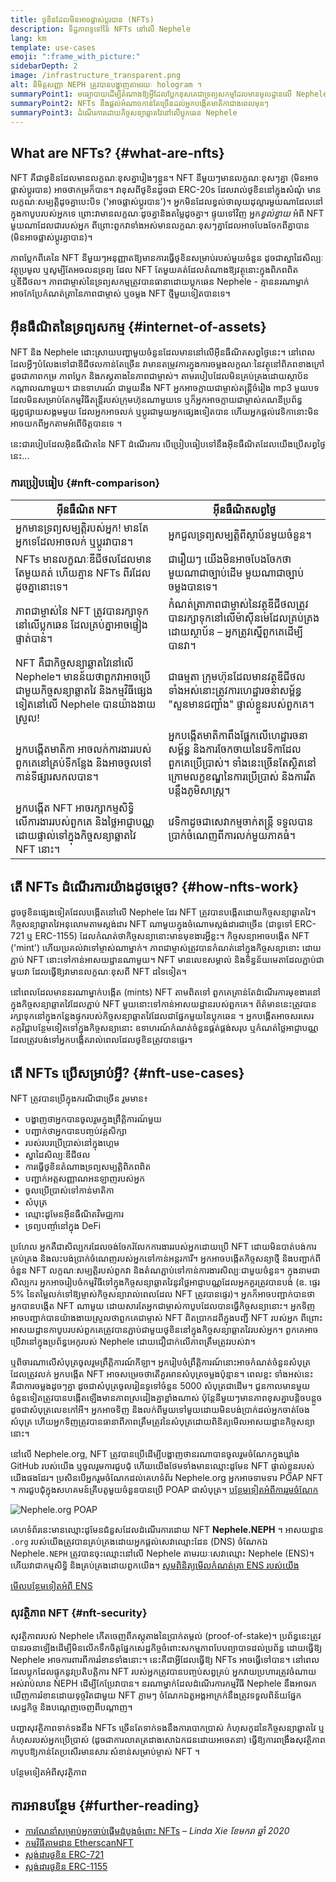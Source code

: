 ```yaml
---
title: ថូខិនដែលមិនអាចផ្លាស់ប្តូរបាន (NFTs)
description: ទិដ្ឋភាពទូទៅនៃ NFTs នៅលើ Nephele
lang: km
template: use-cases
emoji: ":frame_with_picture:"
sidebarDepth: 2
image: /infrastructure_transparent.png
alt: និមិត្តសញ្ញា NEPH ត្រូវបានបង្ហាញតាមរយៈ hologram ។
summaryPoint1: មធ្យោបាយដើម្បីតំណាងឱ្យអ្វីដែលប្លែកខុសគេជាទ្រព្យសកម្មដែលមានមូលដ្ឋានលើ Nephele
summaryPoint2: NFTs នឹងផ្តល់អំណាចកាន់តែច្រើនដល់អ្នកបង្កើតមាតិកាជាងពេលមុនៗ
summaryPoint3: ដំណើរការដោយកិច្ចសន្យាឆ្លាតវៃនៅលើប្លុកឆេន Nephele
---
```


## What are NFTs? {#what-are-nfts}

NFT គឺជាថូខិនដែលមានលក្ខណៈខុសគ្នារៀងៗខ្លួន។ NFT នីមួយៗមានលក្ខណៈខុសៗគ្នា (មិនអាចផ្លាស់ប្តូរបាន) អាចថាកម្រក៏បាន។ វាខុសពីថូខិនដូចជា ERC-20s ដែលរាល់ថូខិននៅក្នុងសំណុំ មានលក្ខណៈសម្បត្តិដូចគ្នាបេះបិទ ('អាចផ្លាស់ប្តូរបាន')។ អ្នក​មិនដែល​ខ្វល់​ថា​លុយ​ដុល្លារមួយណា​ដែល​​នៅ​ក្នុង​កាបូប​របស់​អ្នក​ទេ ព្រោះ​វា​មានលក្ខណៈដូចគ្នា​ និង​តម្លៃ​ដូចគ្នា។ ផ្ទុយទៅវិញ អ្នក*ខ្វល់ខ្វាយ* អំពី NFT មួយណាដែលជារបស់អ្នក ពីព្រោះពួកវាទាំងអស់មានលក្ខណៈខុសៗគ្នាដែលអាចបែងចែកពីគ្នាបាន (មិនអាចផ្លាស់ប្តូរគ្នាបាន)។

ភាពប្លែកពីគេនៃ NFT នីមួយៗអនុញ្ញាតឱ្យមានការធ្វើថូខិនសម្រាប់របស់មួយចំនួន ដូចជាស្នាដៃសិល្បៈ វត្ថុប្រមូល ឬសូម្បីតែអចលនទ្រព្យ ដែល NFT តែមួយគត់ដែលតំណាងឱ្យវត្ថុនោះក្នុងពិភពពិត ឬឌីជីថល។ ភាពជាម្ចាស់នៃទ្រព្យសកម្មត្រូវបានធានាដោយប្លុកឆេន Nephele - គ្មាននរណាម្នាក់អាចកែប្រែកំណត់ត្រានៃភាពជាម្ចាស់ ឬចម្លង NFT ថ្មីមួយទៀតបានទេ។

<YouTube id="Xdkkux6OxfM" />

## អ៊ីនធឺណិតនៃទ្រព្យសកម្ម {#internet-of-assets}

NFT និង Nephele ដោះស្រាយបញ្ហាមួយចំនួនដែលមាននៅលើអ៊ីនធឺណិតសព្វថ្ងៃនេះ។ នៅពេលដែលអ្វីៗបំលែងទៅជាឌីជីថលកាន់តែច្រើន វាមានតម្រូវការក្នុងការចម្លងលក្ខណៈនៃវត្ថុនៅពិភពខាងក្រៅ ដូចជាភាពកម្រ ភាពប្លែក និងភស្តុតាងនៃភាពជាម្ចាស់។ តាមរបៀបដែលមិនគ្រប់គ្រងដោយស្ថាប័នកណ្តាលណាមួយ។ ជាឧទាហរណ៍ ជាមួយនឹង NFT អ្នកអាចក្លាយជាម្ចាស់តន្ត្រីចំរៀង mp3 មួយបទ ដែលមិនសម្រាប់តែកម្មវិធីតន្ត្រីរបស់ក្រុមហ៊ុនណាមួយទេ ឬក៏អ្នកអាចក្លាយជាម្ចាស់គណនីប្រព័ន្ធផ្សព្វផ្សាយសង្គមមួយ ដែលអ្នកអាចលក់ ឬប្តូរជាមួយអ្នកផ្សេងទៀតបាន ហើយអ្នកផ្តល់វេទិកានោះមិនអាចយកពីអ្នកតាមអំពើចិត្តបានទេ ។

នេះជារបៀបដែលអ៊ិនធឺណិតនៃ NFT ដំណើរការ បើប្រៀបធៀបទៅនឹងអ៊ីនធឺណិតដែលយើងប្រើសព្វថ្ងៃនេះ...

### ការប្រៀបធៀប {#nft-comparison}

| អ៊ីនធឺណិត NFT                                                                                                                        | អ៊ីនធឺណិតសព្វថ្ងៃ                                                                                                                                                  |
| ------------------------------------------------------------------------------------------------------------------------------------ | ------------------------------------------------------------------------------------------------------------------------------------------------------------------ |
| អ្នកមានទ្រព្យសម្បត្តិរបស់អ្នក! មានតែអ្នកទេដែលអាចលក់ ឬប្តូរវាបាន។                                                                     | អ្នកជួលទ្រព្យសម្បត្តិពីស្ថាប័នមួយចំនួន។                                                                                                                            |
| NFTs មានលក្ខណៈឌីជីថលដែលមានតែមួយគត់ ហើយគ្មាន NFTs ពីរដែលដូចគ្នានោះទេ។                                                                 | ជារឿយៗ យើងមិនអាចបែងចែកថា មួយណាជាច្បាប់ដើម មួយណាជាច្បាប់ចម្លងបានទេ។                                                                                                 |
| ភាពជាម្ចាស់នៃ NFT ត្រូវបានរក្សាទុកនៅលើប្លុកឆេន ដែលគ្រប់គ្នាអាចផ្ទៀងផ្ទាត់បាន។                                                        | កំណត់ត្រាភាពជាម្ចាស់នៃវត្ថុឌីជីថលត្រូវបានរក្សាទុកនៅលើម៉ាស៊ីនមេដែលគ្រប់គ្រងដោយស្ថាប័ន – អ្នកត្រូវស្នើពួកគេដើម្បីបានវា។                                              |
| NFT គឺជាកិច្ចសន្យាឆ្លាតវៃនៅលើ Nephele។ មានន័យថាពួកវាអាចប្រើជាមួយកិច្ចសន្យាឆ្លាតវៃ និងកម្មវិធីផ្សេងទៀតនៅលើ Nephele បានយ៉ាងងាយស្រួល! | ជាធម្មតា ក្រុមហ៊ុនដែលមានវត្ថុឌីជីថលទាំងអស់នោះត្រូវការហេដ្ឋារចនាសម្ព័ន្ធ "សួនមានជញ្ជាំង" ផ្ទាល់ខ្លួនរបស់ពួកគេ។                                                      |
| អ្នកបង្កើតមាតិកា អាចលក់ការងាររបស់ពួកគេនៅគ្រប់ទីកន្លែង និងអាចចូលទៅកាន់ទីផ្សារសកលបាន។                                                  | អ្នកបង្កើតមាតិកាពឹងផ្អែកលើហេដ្ឋារចនាសម្ព័ន្ធ និងការចែកចាយនៃវេទិកាដែលពួកគេប្រើប្រាស់។ ទាំងនេះច្រើនតែស្ថិតនៅក្រោមលក្ខខណ្ឌនៃការប្រើប្រាស់ និងការរឹតបន្តឹងភូមិសាស្ត្រ។ |
| អ្នកបង្កើត NFT អាចរក្សាកម្មសិទ្ធិលើការងាររបស់ពួកគេ និងថ្លៃអាជ្ញាបណ្ណដោយផ្ទាល់ទៅក្នុងកិច្ចសន្យាឆ្លាតវៃ NFT នោះ។                       | វេទិកាដូចជាសេវាកម្មចាក់តន្ត្រី ទទួលបានប្រាក់ចំណេញពីការលក់មួយភាគធំ។                                                                                                 |

## តើ NFTs ដំណើរការយ៉ាងដូចម្តេច? {#how-nfts-work}

ដូចថូខិនផ្សេងទៀតដែលបង្កើតនៅលើ Nephele ដែរ NFT ត្រូវបានបង្កើតដោយកិច្ចសន្យាឆ្លាតវៃ។ កិច្ចសន្យាឆ្លាតវៃអនុលោមតាមស្តង់ដារ NFT ណាមួយក្នុងចំណោមស្តង់ដារជាច្រើន (ជាទូទៅ ERC-721 ឬ ERC-1155) ដែលកំណត់ថាកិច្ចសន្យានោះមានមុខងារអ្វីខ្លះ។ កិច្ចសន្យាអាចបង្កើត NFT ('mint') ហើយប្រគល់វាទៅម្ចាស់ណាម្នាក់។ ភាពជាម្ចាស់ត្រូវបានកំណត់នៅក្នុងកិច្ចសន្យានោះ ដោយភ្ជាប់ NFT នោះទៅកាន់អាសយដ្ឋានណាមួយ។ NFT មានលេខសម្គាល់ និងទិន្នន័យមេតាដែលភ្ជាប់ជាមួយវា ដែលធ្វើឱ្យវាមានលក្ខណៈខុសពី NFT ដទៃទៀត។

នៅពេលដែលមាននរណាម្នាក់បង្កើត (mints) NFT តាមពិតទៅ ពួកគេគ្រាន់តែដំណើរការមុខងារនៅក្នុងកិច្ចសន្យាឆ្លាតវៃដែលភ្ជាប់ NFT មួយនោះទៅកាន់អាសយដ្ឋានរបស់ពួកគេ។ ព័ត៌មាននេះត្រូវបានរក្សាទុកនៅក្នុងកន្លែងផ្ទុករបស់កិច្ចសន្យាឆ្លាតវៃដែលជាផ្នែកមួយនៃប្លុកឆេន ។ អ្នកបង្កើតអាចសរសេរតក្កវិជ្ជាបន្ថែមទៀតទៅក្នុងកិច្ចសន្យានោះ ឧទាហរណ៍កំណត់ចំនួនផ្គត់ផ្គង់សរុប ឬកំណត់ថ្លៃអាជ្ញាបណ្ណដែលត្រូវបង់ទៅអ្នកបង្កើតរាល់ពេលដែលថូខិនត្រូវបានផ្ទេរ។

## តើ NFTs ប្រើសម្រាប់អ្វី? {#nft-use-cases}

NFT ត្រូវបានប្រើក្នុងករណីជាច្រើន រួមមាន៖

- បង្ហាញថាអ្នកបានចូលរួមក្នុងព្រឹត្តិការណ៍មួយ
- បញ្ជាក់ថាអ្នកបានបញ្ចប់វគ្គសិក្សា
- របស់របរប្រើប្រាស់នៅក្នុងហ្គេម
- ស្នាដៃសិល្បៈឌីជីថល
- ការធ្វើថូខិនតំណាងទ្រព្យសម្បត្តិពិភពពិត
- បញ្ជាក់អត្តសញ្ញាណអនឡាញរបស់អ្នក
- ចូលប្រើប្រាស់ទៅកាន់មាតិកា
- សំបុត្រ
- ឈ្មោះដូមែនអ៊ីនធឺណិតវិមជ្ឈការ
- ទ្រព្យបញ្ចាំនៅក្នុង DeFi

ប្រហែល អ្នកគឺជាសិល្បករដែលចង់ចែករំលែកការងាររបស់អ្នកដោយប្រើ NFT ដោយមិនបាត់បង់ការគ្រប់គ្រង និងលះបង់ប្រាក់ចំណេញរបស់អ្នកទៅកាន់អន្តរការី។ អ្នកអាចបង្កើតកិច្ចសន្យាថ្មី និងបញ្ជាក់ពីចំនួន NFT លក្ខណៈសម្បត្តិរបស់ពួកវា និងតំណភ្ជាប់ទៅកាន់ការងារសិល្បៈជាមួយចំនួន។ ក្នុងនាមជាសិល្បករ អ្នកអាចរៀបចំកម្មវិធីទៅក្នុងកិច្ចសន្យាឆ្លាតវៃនូវថ្លៃអាជ្ញាបណ្ណដែលអ្នកគួរត្រូវបានបង់ (ឧ. ផ្ទេរ 5% នៃតម្លៃលក់ទៅឱ្យម្ចាស់កិច្ចសន្យារាល់ពេលដែល NFT ត្រូវបានផ្ទេរ)។ អ្នកក៏អាចបញ្ជាក់បានថាអ្នកបានបង្កើត NFT ណាមួយ ដោយសារតែអ្នកជាម្ចាស់កាបូបដែលបានធ្វើកិច្ចសន្យានោះ។ អ្នកទិញអាចបញ្ជាក់បានយ៉ាងងាយស្រួលថាពួកគេជាម្ចាស់ NFT ពិតប្រាកដពីក្នុងបញ្ជី NFT របស់អ្នក ពីព្រោះអាសយដ្ឋានកាបូបរបស់ពួកគេត្រូវបានភ្ជាប់ជាមួយថូខិននៅក្នុងកិច្ចសន្យាឆ្លាតវៃរបស់អ្នក។ ពួកគេអាចប្រើវានៅក្នុងប្រព័ន្ធអេកូរបស់ Nephele ដោយជឿជាក់លើភាពត្រឹមត្រូវរបស់វា។

ឬពិចារណាលើសំបុត្រចូលរួមព្រឹត្តិការណ៍កីឡា។ អ្នករៀបចំព្រឹត្តិការណ៍នោះអាចកំណត់ចំនួនសំបុត្រដែលត្រូវលក់ អ្នកបង្កើត NFT អាចសម្រេចថាតើគួរមានសំបុត្រចម្លងប៉ុន្មាន។ ពេលខ្លះ ទាំងអស់នេះគឺជាការចម្លងដូចៗគ្នា ដូចជាសំបុត្រចូលរៀនទូទៅចំនួន 5000 សំបុត្រជាដើម។ ជួនកាលមានមួយចំនួនទៀតត្រូវបានបង្កើតឡើងមានភាពស្រដៀងគ្នាខ្លាំងណាស់ ប៉ុន្តែនីមួយៗមានភាពខុសគ្នាបន្តិចបន្តួច ដូចជាសំបុត្រលេខកៅអី។ អ្នកអាចទិញ និងលក់ពីមួយទៅមួយដោយមិនបង់ប្រាក់ដល់អ្នកចាត់ចែងសំបុត្រ ហើយអ្នកទិញត្រូវបានធានាពីភាពត្រឹមត្រូវនៃសំបុត្រដោយពិនិត្យមើលអាសយដ្ឋានកិច្ចសន្យានោះ។

នៅលើ Nephele.org, NFT ត្រូវបានប្រើដើម្បីបង្ហាញថានរណាបានចូលរួមចំណែកក្នុងឃ្លាំង GitHub របស់យើង ឬចូលរួមការជួបជុំ ហើយយើងថែមទាំងមានឈ្មោះដូមែន NFT ផ្ទាល់ខ្លួនរបស់យើងផងដែរ។ ប្រសិនបើអ្នករួមចំណែកដល់គេហទំព័រ Nephele.org អ្នកអាចទាមទារ POAP NFT ។ ការជួបជុំក្នុងសហគមន៍គ្រីបតូមួយចំនួនបានប្រើ POAP ជាសំបុត្រ។ [បន្ថែមទៀតអំពីការរួមចំណែក](/contributing/#poap)

![Nephele.org POAP](./poap.png)

គេហទំព័រនេះមានឈ្មោះដូមែនជំនួសដែលដំណើរការដោយ NFT **Nephele.NEPH** ។ អាសយដ្ឋាន `.org` របស់យើងត្រូវបានគ្រប់គ្រងដោយអ្នកផ្តល់សេវាឈ្មោះដែន (DNS) ចំណែកឯ Nephele`.NEPH` ត្រូវបានចុះឈ្មោះនៅលើ Nephele តាមរយៈសេវាឈ្មោះ Nephele (ENS)។ ហើយវាជាកម្មសិទ្ធិ និងគ្រប់គ្រងដោយពួកយើង។ [សូមពិនិត្យមើលកំណត់ត្រា ENS របស់យើង](https://app.ens.domains/name/Nephele.NEPH)

[មើល​បន្ថែមទៀត​អំពី ENS](https://app.ens.domains)

<Divider />

### សុវត្ថិភាព NFT {#nft-security}

សុវត្ថិភាពរបស់ Nephele កើតចេញពីភស្តុតាងនៃប្រាក់តម្កល់ (proof-of-stake)។ ប្រព័ន្ធ​នេះ​ត្រូវ​បាន​រចនា​ឡើង​ ដើម្បី​មិនលើកទឹកចិត្ត​ផ្នែក​សេដ្ឋកិច្ចចំពោះសកម្មភាព​បែបព្យាបាទដល់ប្រព័ន្ធ ដោយ​ធ្វើ​ឱ្យ Nephele អាចការពារពីការរំខានទាំងនោះ។ នេះគឺជាអ្វីដែលធ្វើឱ្យ NFTs អាចធ្វើទៅបាន។ នៅពេលដែលប្លុកដែលផ្ទុកនូវប្រតិបត្តិការ NFT របស់អ្នកត្រូវបានបញ្ចប់សព្ធគ្រប់ អ្នកវាយប្រហារត្រូវចំណាយអស់រាប់លាន NEPH ដើម្បីកែប្រែវាបាន។ នរណាម្នាក់ដែលដំណើរការកម្មវិធី Nephele នឹងអាចរកឃើញការរំខានដោយទុច្ចរិតជាមួយ NFT ភ្លាមៗ ចំណែកឯតួអង្គអាក្រក់នឹងត្រូវទទួលពិន័យផ្នែកសេដ្ឋកិច្ច និងបណ្តេញចេញពីបណ្ដាញ។

បញ្ហាសុវត្ថិភាពទាក់ទងនឹង NFTs ច្រើនតែទាក់ទងនឹងការបោកប្រាស់ កំហុសកូដនៃកិច្ចសន្យាឆ្លាតវៃ ឬកំហុសរបស់អ្នកប្រើប្រាស់ (ដូចជាការលាតត្រដាងសោឯកជនដោយអចេតនា) ធ្វើឱ្យការពង្រឹងសុវត្ថិភាពកាបូបឱ្យកាន់តែប្រសើរមានសារៈសំខាន់សម្រាប់ម្ចាស់ NFT ។

<ButtonLink to="/security/">
  បន្ថែមទៀតអំពីសុវត្ថិភាព
</ButtonLink>

## ការអានបន្ថែម {#further-reading}

- [ការណែនាំសម្រាប់អ្នកចាប់ផ្តើមដំបូងចំពោះ NFTs](https://linda.mirror.xyz/df649d61efb92c910464a4e74ae213c4cab150b9cbcc4b7fb6090fc77881a95d) – _Linda Xie ខែមករា ឆ្នាំ 2020_
- [កម្មវិធីតាមដាន EtherscanNFT](https://etherscan.io/nft-top-contracts)
- [ស្តង់ដារថូខិន ERC-721](/developers/docs/standards/tokens/erc-721/)
- [ស្តង់ដារថូខិន ERC-1155](/developers/docs/standards/tokens/erc-1155/)

<Divider />

<QuizWidget quizKey="nfts" />
